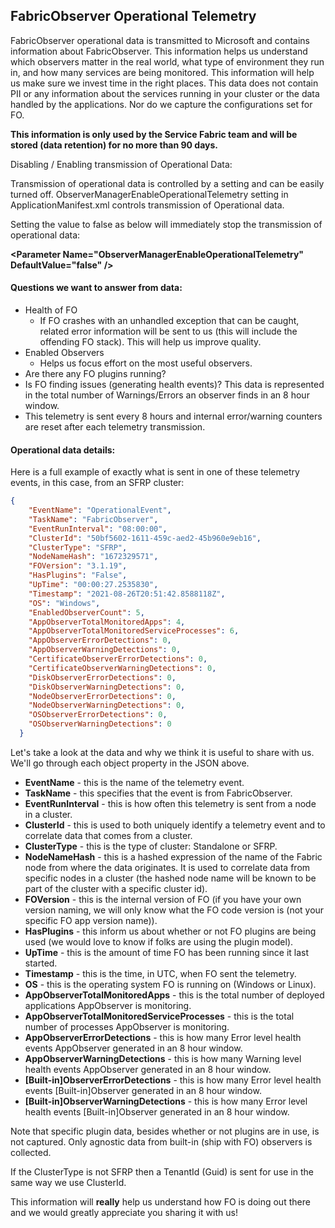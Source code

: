 ## FabricObserver Operational Telemetry

FabricObserver operational data is transmitted to Microsoft and contains information about FabricObserver.  This information helps us understand which observers matter in the real world, what type of environment they run in, and how many services are being monitored. This information will help us make sure we invest time in the right places. This data does not contain PII or any information about the services running in your cluster or the data handled by the applications. Nor do we capture the configurations set for FO. 

**This information is only used by the Service Fabric team and will be stored (data retention) for no more than 90 days.** 

Disabling / Enabling transmission of Operational Data: 

Transmission of operational data is controlled by a setting and can be easily turned off. ObserverManagerEnableOperationalTelemetry setting in ApplicationManifest.xml controls transmission of Operational data. 

Setting the value to false as below will immediately stop the transmission of operational data: 

**\<Parameter Name="ObserverManagerEnableOperationalTelemetry" DefaultValue="false" />** 

#### Questions we want to answer from data: 

-	Health of FO 
       -	If FO crashes with an unhandled exception that can be caught, related error information will be sent to us (this will include the offending FO stack). This will help us improve quality. 
-	Enabled Observers 
    -	Helps us focus effort on the most useful observers.
-	Are there any FO plugins running?
-	Is FO finding issues (generating health events)? This data is represented in the total number of Warnings/Errors an observer finds in an 8 hour window.
-	This telemetry is sent every 8 hours and internal error/warning counters are reset after each telemetry transmission.

#### Operational data details: 

Here is a full example of exactly what is sent in one of these telemetry events, in this case, from an SFRP cluster: 

```JSON
{
    "EventName": "OperationalEvent",
    "TaskName": "FabricObserver",
    "EventRunInterval": "08:00:00",
    "ClusterId": "50bf5602-1611-459c-aed2-45b960e9eb16",
    "ClusterType": "SFRP",
    "NodeNameHash": "1672329571",
    "FOVersion": "3.1.19",
    "HasPlugins": "False",
    "UpTime": "00:00:27.2535830",
    "Timestamp": "2021-08-26T20:51:42.8588118Z",
    "OS": "Windows",
    "EnabledObserverCount": 5,
    "AppObserverTotalMonitoredApps": 4,
    "AppObserverTotalMonitoredServiceProcesses": 6,
    "AppObserverErrorDetections": 0,
    "AppObserverWarningDetections": 0,
    "CertificateObserverErrorDetections": 0,
    "CertificateObserverWarningDetections": 0,
    "DiskObserverErrorDetections": 0,
    "DiskObserverWarningDetections": 0,
    "NodeObserverErrorDetections": 0,
    "NodeObserverWarningDetections": 0,
    "OSObserverErrorDetections": 0,
    "OSObserverWarningDetections": 0
  }
```

Let's take a look at the data and why we think it is useful to share with us. We'll go through each object property in the JSON above.
-	**EventName** - this is the name of the telemetry event.
-	**TaskName** - this specifies that the event is from FabricObserver.
-	**EventRunInterval** - this is how often this telemetry is sent from a node in a cluster.
-	**ClusterId** - this is used to both uniquely identify a telemetry event and to correlate data that comes from a cluster.
-	**ClusterType** - this is the type of cluster: Standalone or SFRP.
-	**NodeNameHash** - this is a hashed expression of the name of the Fabric node from where the data originates. It is used to correlate data from specific nodes in a cluster (the hashed node name will be known to be part of the cluster with a specific cluster id).
-	**FOVersion** - this is the internal version of FO (if you have your own version naming, we will only know what the FO code version is (not your specific FO app version name)).
-	**HasPlugins** - this inform us about whether or not FO plugins are being used (we would love to know if folks are using the plugin model).
-	**UpTime** - this is the amount of time FO has been running since it last started.
-	**Timestamp** - this is the time, in UTC, when FO sent the telemetry.
-	**OS** - this is the operating system FO is running on (Windows or Linux).
-	**AppObserverTotalMonitoredApps** - this is the total number of deployed applications AppObserver is monitoring.
-	**AppObserverTotalMonitoredServiceProcesses** - this is the total number of processes AppObserver is monitoring.
-	**AppObserverErrorDetections** - this is how many Error level health events AppObserver generated in an 8 hour window.
-	**AppObserverWarningDetections** - this is how many Warning level health events AppObserver generated in an 8 hour window.
-	**[Built-in]ObserverErrorDetections** - this is how many Error level health events [Built-in]Observer generated in an 8 hour window.
-	**[Built-in]ObserverWarningDetections** - this is how many Error level health events [Built-in]Observer generated in an 8 hour window. 


Note that specific plugin data, besides whether or not plugins are in use, is not captured. Only agnostic data from built-in (ship with FO) observers is collected. 

If the ClusterType is not SFRP then a TenantId (Guid) is sent for use in the same way we use ClusterId. 

This information will **really** help us understand how FO is doing out there and we would greatly appreciate you sharing it with us!


